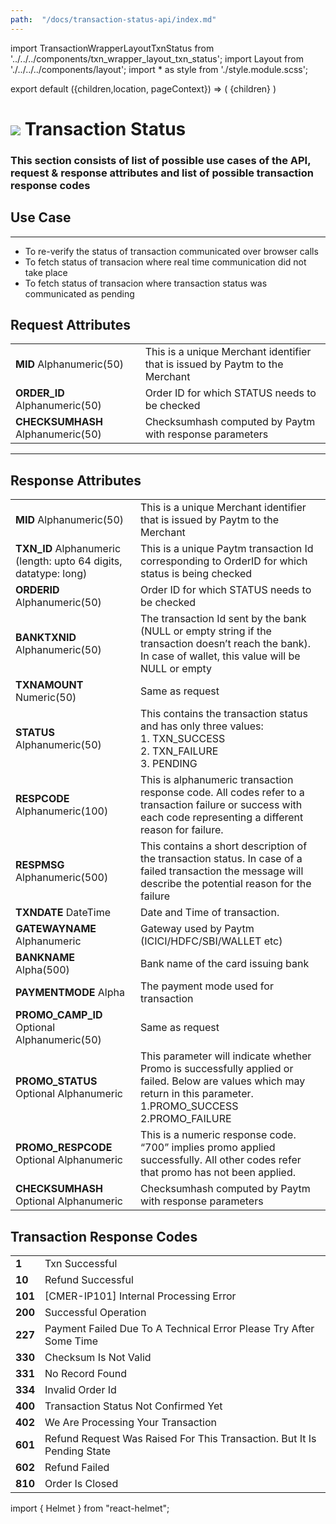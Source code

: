 ```yaml
---
path:  "/docs/transaction-status-api/index.md"
---
```



import TransactionWrapperLayoutTxnStatus from '../../../components/txn_wrapper_layout_txn_status';
import Layout from './../../../components/layout';
import * as style from './style.module.scss';

export default ({children,location, pageContext}) => (
        <Layout pageContext={pageContext}>
            <TransactionWrapperLayoutTxnStatus checked={false}>
                {children}
            </TransactionWrapperLayoutTxnStatus>
        </Layout>
)

<div>
    <h1 className={`${style.statusHeading}`}><span><img src='/assets/tag-get.svg'/></span> Transaction Status</h1>
</div>


### This section consists of list of possible use cases of the API, request & response attributes and list of possible transaction response codes  

## Use Case
---

* To re-verify the status of transaction communicated over browser calls
* To fetch status of transacion where real time communication did not take place
* To fetch status of transacion where transaction status was communicated as pending 

<div className={`${style.space10}`}></div>

## Request Attributes

| | |
| --- | --- |
| **MID**  Alphanumeric(50)       | This is a unique Merchant identifier that is issued by Paytm to the Merchant
|**ORDER_ID** Alphanumeric(50)      | Order ID for which STATUS needs to be checked      
|**CHECKSUMHASH**  Alphanumeric(50) | Checksumhash computed by Paytm with response parameters
---

<div className={`${style.space10}`}></div>


## Response Attributes

| | |
| --- | --- |
|**MID**  Alphanumeric(50)           | This is a unique Merchant identifier that is issued by Paytm to the Merchant
|**TXN_ID** Alphanumeric (length: upto 64 digits, datatype: long)      | This is a unique Paytm transaction Id corresponding to OrderID for which status is being checked
|**ORDERID**  Alphanumeric(50)           | Order ID for which STATUS needs to be checked
|**BANKTXNID** Alphanumeric(50)    | The transaction Id sent by the bank (NULL or empty string if the transaction doesn’t reach the bank). In case of wallet, this value will be NULL or empty
|**TXNAMOUNT**  Numeric(50) | 	Same as request
|**STATUS**  Alphanumeric(50) | This contains the transaction status and has only three values: <br/>1. TXN_SUCCESS <br/>2. TXN_FAILURE<br/>3. PENDING
|**RESPCODE**  Alphanumeric(100) | This is alphanumeric transaction response code. All codes refer to a transaction failure or success with each code representing a different reason for failure.
|**RESPMSG**  Alphanumeric(500) | This contains a short description of the transaction status. In case of a failed transaction the message will describe the potential reason for the failure 
|**TXNDATE**  DateTime | Date and Time of transaction.     
|**GATEWAYNAME**  Alphanumeric | Gateway used by Paytm <br/>(ICICI/HDFC/SBI/WALLET etc)  
|**BANKNAME**  Alpha(500) | Bank name of the card issuing bank
|**PAYMENTMODE**  Alpha | 	The payment mode used for transaction
|**PROMO_CAMP_ID** Optional Alphanumeric(50) | Same as request          
|**PROMO_STATUS** Optional Alphanumeric | This parameter will indicate whether Promo is successfully applied or failed. Below are values which may return in this parameter.<br/> 1.PROMO_SUCCESS <br/>2.PROMO_FAILURE
|**PROMO_RESPCODE** Optional Alphanumeric | This is a numeric response code. “700” implies promo applied successfully. All other codes refer that promo has not been applied. 
|**CHECKSUMHASH** Optional  Alphanumeric | Checksumhash computed by Paytm with response parameters

<div className={`${style.space10}`}></div>

## Transaction Response Codes

| | |
| --- | --- |
|**1**| Txn Successful
|**10**| Refund Successful
|**101**| [CMER-IP101] Internal Processing Error
|**200**| Successful Operation
|**227**| Payment Failed Due To A Technical Error Please Try After Some Time
|**330**| Checksum Is Not Valid
|**331**| No Record Found
|**334**| Invalid Order Id
|**400**| Transaction Status Not Confirmed Yet
|**402**| We Are Processing Your Transaction
|**601**| Refund Request Was Raised For This Transaction. But It Is Pending State
|**602**| Refund Failed
|**810**| Order Is Closed






import { Helmet } from "react-helmet";

<Helmet>
    <title>API Reference - Transaction Status</title>
</Helmet>